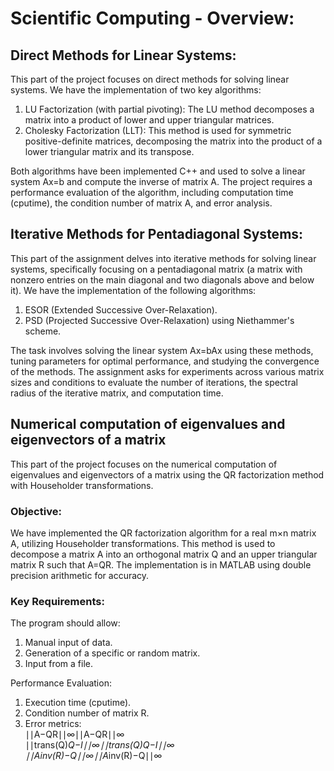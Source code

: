 # Scientific Computing - Overview:  
  
## Direct Methods for Linear Systems:  
This part of the project focuses on direct methods for solving linear systems. 
We have the implementation of two key algorithms:
1.	LU Factorization (with partial pivoting): The LU method decomposes a matrix into a product of lower and upper triangular matrices.
2.	Cholesky Factorization (LLT): This method is used for symmetric positive-definite matrices, decomposing the matrix into the product of a lower triangular matrix and its transpose.
   
Both algorithms have been implemented C++ and used to solve a linear system Ax=b and compute the inverse of matrix A.
The project  requires a performance evaluation of the algorithm, including computation time (cputime), the condition number of matrix A, and error analysis.  
  
## Iterative Methods for Pentadiagonal Systems:
This part of the assignment delves into iterative methods for solving linear systems, 
specifically focusing on a pentadiagonal matrix (a matrix with nonzero entries on the main diagonal and two diagonals above and below it).
We have the implementation of the following algorithms:
1.	ESOR (Extended Successive Over-Relaxation).
2.	PSD (Projected Successive Over-Relaxation) using Niethammer's scheme.
   
The task involves solving the linear system Ax=bAx  using these methods,
tuning parameters for optimal performance, and studying the convergence of the methods.
The assignment asks for experiments across various matrix sizes and conditions
to evaluate the number of iterations, the spectral radius of the iterative matrix, and computation time.
  
 
## Numerical computation of eigenvalues and eigenvectors of a matrix  
This part of the project focuses on the numerical computation of eigenvalues and eigenvectors 
of a matrix using the QR factorization method with Householder transformations.  

### Objective:  
We have implemented the QR factorization algorithm for a real m×n matrix A, utilizing Householder transformations.
This method is used to decompose a matrix A into an orthogonal matrix Q and an upper triangular matrix R such that A=QR. The
implementation is in MATLAB using double precision arithmetic for accuracy.

### Key Requirements:
The program should allow:  
1. Manual input of data.
2. Generation of a specific or random matrix.
3. Input from a file.

Performance Evaluation:
1. Execution time (cputime).  
2. Condition number of matrix R.  
3. Error metrics:    
    ∣∣A−QR∣∣∞∣∣A−QR∣∣∞​  
    ∣∣trans(Q)*Q−I∣∣∞∣∣trans(Q)*Q−I∣∣∞​    
    ∣∣A*inv(R)−Q∣∣∞∣∣A*inv(R)−Q∣∣∞​  

